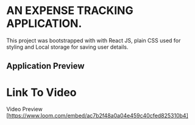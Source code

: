 # AN EXPENSE TRACKING APPLICATION. 

This project was bootstrapped with with React JS, plain CSS used for styling and Local storage for saving user details. 

## Application Preview


# Link To  Video 

Video Preview [https://www.loom.com/embed/ac7b2f48a0a04e459c40cfed825310b4]